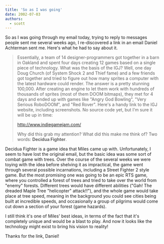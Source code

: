 ```yaml
---
title: 'So as I was going'
date: 2002-07-03
authors:
  - scott
---
```


So as I was going through my email today, trying to reply to messages people sent me several weeks ago, I re-discovered a link in an email Daniel Achterman sent me. Here's what he had to say about it.

> Essentially, a team of 14 designer-programmers got together in a barn in Oakland and spent four days creating 12 games based on a single piece of technology. What was the basis of the IGJ? Well, one day Doug Church (of System Shock 2 and Thief fame) and a few friends got together and tried to figure out how many sprites a computer with the latest hardware could render. The answer is a pretty stunning 100,000. After creating an engine to let them work with hundreds of thousands of sprites (most of them DOOM bitmaps), they met for 4 days and ended up with games like "Angry God Bowling", "Very Serious RoboDOOM", and "Red Rover". Here's a handy link to the IGJ website, including screenshots. No source code yet, but I'm sure it will be up in time:
>
> http://www.indiegamejam.com/
>
> Why did this grab my attention? What did this make me think of? Two words: **Decidua Fighter**.

Decidua Fighter is a game idea that Miles came up with. Unfortunately, I seem to have lost the original email, but the basic idea was some sort of combat game with trees. Over the course of the several weeks we were toying with the idea before shelving it as impractical, the game went through several possible incarnations, including a Street Fighter 2 style game. But the most promising one was going to be an epic RTS game, where you controlled a forest of trees and tried to take over the world from "enemy" forests. Different trees would have different abilities ("Gah! The dreaded Maple Tree "helicopter" attack!!"), and the whole game would take place at tree speed, meaning in the background you could see cities being built at incredible speeds, and occasionally a group of pilgrims would come cut down a section of your forest (game hazards).

I still think it's one of Miles' best ideas, in terms of the fact that it's completely unique and would be a blast to play. And now it looks like the technology might exist to bring his vision to reality!

Thanks for the link, Daniel!
